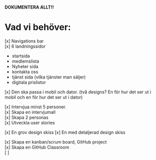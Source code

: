 **DOKUMENTERA ALLT!!**

# Vad vi behöver:
[x] Navigations bar  
[x] 6 landningssidor  
+ startsida 
+ medlemslista
+ Nyheter sida
+ kontakta oss
+ tjänst sida (vilka tjänster man säljer)
+ digitala prislistor 

[x] Den ska passa i mobil och dator. (två designs? En för hur det ser ut i mobil och en för hur det ser ut i dator)  

[x] Intervjua minst 5 personer.  
[x] Skapa en intervjumall  
[x] Skapa 2 personas  
[x] Utveckla user stories

[x] En grov design skiss
[x] En med detaljerad design skiss

[x] Skapa en kanban/scrum board, GitHub project  
[x] Skapa en GitHub Classroom  
[ ] 
